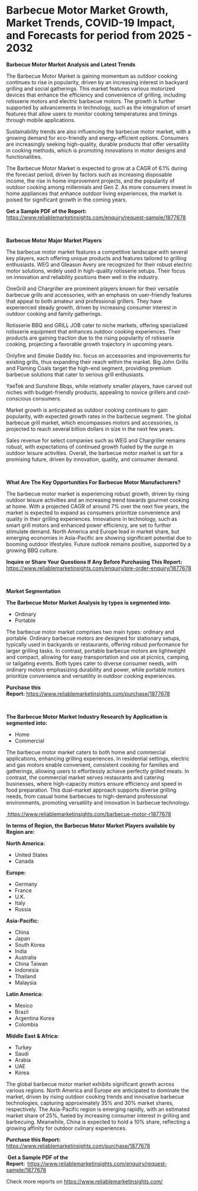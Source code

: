 <p><h1>Barbecue Motor Market Growth, Market Trends, COVID-19 Impact, and Forecasts for period from 2025 - 2032</h1></p><p><strong>Barbecue Motor Market Analysis and Latest Trends</strong></p>
<p><p>The Barbecue Motor Market is gaining momentum as outdoor cooking continues to rise in popularity, driven by an increasing interest in backyard grilling and social gatherings. This market features various motorized devices that enhance the efficiency and convenience of grilling, including rotisserie motors and electric barbecue motors. The growth is further supported by advancements in technology, such as the integration of smart features that allow users to monitor cooking temperatures and timings through mobile applications.</p><p>Sustainability trends are also influencing the barbecue motor market, with a growing demand for eco-friendly and energy-efficient options. Consumers are increasingly seeking high-quality, durable products that offer versatility in cooking methods, which is promoting innovations in motor designs and functionalities. </p><p>The Barbecue Motor Market is expected to grow at a CAGR of 6.1% during the forecast period, driven by factors such as increasing disposable income, the rise in home improvement projects, and the popularity of outdoor cooking among millennials and Gen Z. As more consumers invest in home appliances that enhance outdoor living experiences, the market is poised for significant growth in the coming years.</p></p>
<p><strong>Get a Sample PDF of the Report:&nbsp;</strong> <a href="https://www.reliablemarketinsights.com/enquiry/request-sample/1877678?utm_campaign=3065&utm_medium=2&utm_source=Github&utm_content=ia&utm_term=11042025&utm_id=barbecue-motor">https://www.reliablemarketinsights.com/enquiry/request-sample/1877678</a></p>
<p>&nbsp;</p>
<p><strong>Barbecue Motor Major Market Players</strong></p>
<p><p>The barbecue motor market features a competitive landscape with several key players, each offering unique products and features tailored to grilling enthusiasts. WEG and Gleason Avery are recognized for their robust electric motor solutions, widely used in high-quality rotisserie setups. Their focus on innovation and reliability positions them well in the industry.</p><p>OneGrill and Chargriller are prominent players known for their versatile barbecue grills and accessories, with an emphasis on user-friendly features that appeal to both amateur and professional grillers. They have experienced steady growth, driven by increasing consumer interest in outdoor cooking and family gatherings.</p><p>Rotisserie BBQ and GRILL JOB cater to niche markets, offering specialized rotisserie equipment that enhances outdoor cooking experiences. Their products are gaining traction due to the rising popularity of rotisserie cooking, projecting a favorable growth trajectory in upcoming years.</p><p>Onlyfire and Smoke Daddy Inc. focus on accessories and improvements for existing grills, thus expanding their reach within the market. Big John Grills and Flaming Coals target the high-end segment, providing premium barbecue solutions that cater to serious grill enthusiasts.</p><p>YaeTek and Sunshine Bbqs, while relatively smaller players, have carved out niches with budget-friendly products, appealing to novice grillers and cost-conscious consumers.</p><p>Market growth is anticipated as outdoor cooking continues to gain popularity, with expected growth rates in the barbecue segment. The global barbecue grill market, which encompasses motors and accessories, is projected to reach several billion dollars in size in the next few years.</p><p>Sales revenue for select companies such as WEG and Chargriller remains robust, with expectations of continued growth fueled by the surge in outdoor leisure activities. Overall, the barbecue motor market is set for a promising future, driven by innovation, quality, and consumer demand.</p></p>
<p>&nbsp;</p>
<p><strong>What Are The Key Opportunities For Barbecue Motor Manufacturers?</strong></p>
<p><p>The barbecue motor market is experiencing robust growth, driven by rising outdoor leisure activities and an increasing trend towards gourmet cooking at home. With a projected CAGR of around 7% over the next five years, the market is expected to expand as consumers prioritize convenience and quality in their grilling experiences. Innovations in technology, such as smart grill motors and enhanced power efficiency, are set to further stimulate demand. North America and Europe lead in market share, but emerging economies in Asia-Pacific are showing significant potential due to booming outdoor lifestyles. Future outlook remains positive, supported by a growing BBQ culture.</p></p>
<p><strong>Inquire or Share Your Questions If Any Before Purchasing This Report:</strong> <a href="https://www.reliablemarketinsights.com/enquiry/pre-order-enquiry/1877678?utm_campaign=3065&utm_medium=2&utm_source=Github&utm_content=ia&utm_term=11042025&utm_id=barbecue-motor">https://www.reliablemarketinsights.com/enquiry/pre-order-enquiry/1877678</a></p>
<p>&nbsp;</p>
<p><strong>Market Segmentation</strong></p>
<p><strong>The Barbecue Motor Market Analysis by types is segmented into:</strong></p>
<p><ul><li>Ordinary</li><li>Portable</li></ul></p>
<p><p>The barbecue motor market comprises two main types: ordinary and portable. Ordinary barbecue motors are designed for stationary setups, typically used in backyards or restaurants, offering robust performance for larger grilling tasks. In contrast, portable barbecue motors are lightweight and compact, allowing for easy transportation and use at picnics, camping, or tailgating events. Both types cater to diverse consumer needs, with ordinary motors emphasizing durability and power, while portable motors prioritize convenience and versatility in outdoor cooking experiences.</p></p>
<p><strong>Purchase this Report:&nbsp;</strong><a href="https://www.reliablemarketinsights.com/purchase/1877678?utm_campaign=3065&utm_medium=2&utm_source=Github&utm_content=ia&utm_term=11042025&utm_id=barbecue-motor">https://www.reliablemarketinsights.com/purchase/1877678</a></p>
<p>&nbsp;</p>
<p><strong>The Barbecue Motor Market Industry Research by Application is segmented into:</strong></p>
<p><ul><li>Home</li><li>Commercial</li></ul></p>
<p><p>The barbecue motor market caters to both home and commercial applications, enhancing grilling experiences. In residential settings, electric and gas motors enable convenient, consistent cooking for families and gatherings, allowing users to effortlessly achieve perfectly grilled meats. In contrast, the commercial market serves restaurants and catering businesses, where high-capacity motors ensure efficiency and speed in food preparation. This dual-market approach supports diverse grilling needs, from casual home barbecues to high-demand professional environments, promoting versatility and innovation in barbecue technology.</p></p>
<p><a href="https://www.reliablemarketinsights.com/barbecue-motor-r1877678?utm_campaign=3065&utm_medium=2&utm_source=Github&utm_content=ia&utm_term=11042025&utm_id=barbecue-motor">&nbsp;https://www.reliablemarketinsights.com/barbecue-motor-r1877678</a></p>
<p><strong>In terms of Region, the Barbecue Motor Market Players available by Region are:</strong></p>
<p>
    <p> <strong> North America: </strong>
        <ul>
            <li>United States</li>
            <li>Canada</li>
        </ul>
        </p> 
    <p> <strong> Europe: </strong>
        <ul>
            <li>Germany</li>
            <li>France</li>
            <li>U.K.</li>
            <li>Italy</li>
            <li>Russia</li>
        </ul>
        </p> 
    <p> <strong> Asia-Pacific: </strong>
        <ul>
            <li>China</li>
            <li>Japan</li>
            <li>South Korea</li>
            <li>India</li>
            <li>Australia</li>
            <li>China Taiwan</li>
            <li>Indonesia</li>
            <li>Thailand</li>
            <li>Malaysia</li>
        </ul>
        </p> 
    <p> <strong> Latin America: </strong>
        <ul>
            <li>Mexico</li>
            <li>Brazil</li>
            <li>Argentina Korea</li>
            <li>Colombia</li>
        </ul>
        </p> 
    <p> <strong> Middle East & Africa: </strong>
        <ul>
            <li>Turkey</li>
            <li>Saudi</li>
            <li>Arabia</li>
            <li>UAE</li>
            <li>Korea</li>
        </ul>
    </p>
    </p>
<p><p>The global barbecue motor market exhibits significant growth across various regions. North America and Europe are anticipated to dominate the market, driven by rising outdoor cooking trends and innovative barbecue technologies, capturing approximately 35% and 30% market shares, respectively. The Asia-Pacific region is emerging rapidly, with an estimated market share of 25%, fueled by increasing consumer interest in grilling and barbecuing. Meanwhile, China is expected to hold a 10% share, reflecting a growing affinity for outdoor culinary experiences.</p></p>
<p><strong>Purchase this Report: </strong><a href="https://www.reliablemarketinsights.com/purchase/1877678?utm_campaign=3065&utm_medium=2&utm_source=Github&utm_content=ia&utm_term=11042025&utm_id=barbecue-motor">https://www.reliablemarketinsights.com/purchase/1877678</a></p>
<p>&nbsp;<strong>Get a Sample PDF of the Report:&nbsp;&nbsp;</strong><a href="https://www.reliablemarketinsights.com/enquiry/request-sample/1877678?utm_campaign=3065&utm_medium=2&utm_source=Github&utm_content=ia&utm_term=11042025&utm_id=barbecue-motor">https://www.reliablemarketinsights.com/enquiry/request-sample/1877678</a></p>
<p><strong></strong></p>
<p>Check more reports on <a href="https://www.reliablemarketinsights.com/?utm_campaign=3065&utm_medium=2&utm_source=Github&utm_content=ia&utm_term=11042025&utm_id=barbecue-motor">https://www.reliablemarketinsights.com/</a></p>